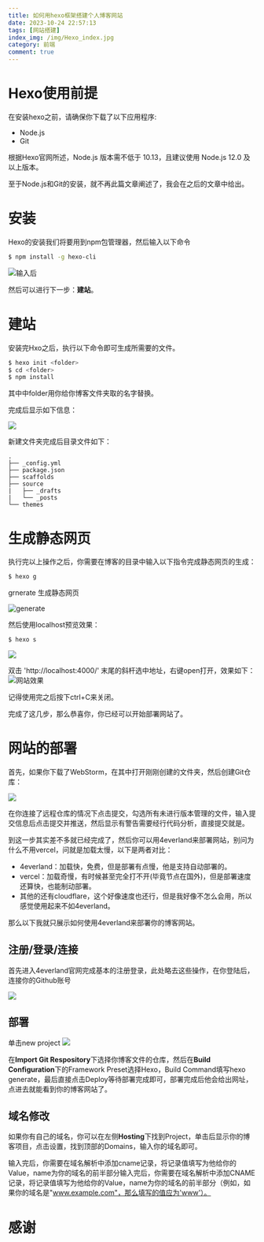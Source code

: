 ```yaml
---
title: 如何用hexo框架搭建个人博客网站
date: 2023-10-24 22:57:13
tags: [网站搭建]
index_img: /img/Hexo_index.jpg
category: 前端
comment: true
---
```


# Hexo使用前提
在安装hexo之前，请确保你下载了以下应用程序:
* Node.js
* Git

根据Hexo官网所述，Node.js 版本需不低于 10.13，且建议使用 Node.js 12.0 及以上版本。

至于Node.js和Git的安装，就不再此篇文章阐述了，我会在之后的文章中给出。

# 安装

Hexo的安装我们将要用到npm包管理器，然后输入以下命令

```bash
$ npm install -g hexo-cli
```

![输入后](../img/A.png)
 
然后可以进行下一步：**建站**。

# 建站 

安装完Hxo之后，执行以下命令即可生成所需要的文件。
 
```bash
$ hexo init <folder> 
$ cd <folder>
$ npm install
```
  
其中<folder>中folder用你给你博客文件夹取的名字替换。

完成后显示如下信息：

![](../img/B.png)

新建文件夹完成后目录文件如下：

```
. 
├── _config.yml
├── package.json
├── scaffolds
├── source
|   ├── _drafts
|   └── _posts
└── themes
```

# 生成静态网页

执行完以上操作之后，你需要在博客的目录中输入以下指令完成静态网页的生成：

```bash
$ hexo g
```

grnerate 生成静态网页

![generate](../img/C.png)

然后使用localhost预览效果：

```bash
$ hexo s
```

![](../img/D.png)

双击 'http://localhost:4000/' 末尾的斜杆选中地址，右键open打开，效果如下：
![网站效果](../img/E.png)

记得使用完之后按下ctrl+C来关闭。

完成了这几步，那么恭喜你，你已经可以开始部署网站了。

# 网站的部署

首先，如果你下载了WebStorm，在其中打开刚刚创建的文件夹，然后创建Git仓库：

![](../img/F.png)

在你连接了远程仓库的情况下点击提交，勾选所有未进行版本管理的文件，输入提交信息后点击提交并推送，然后显示有警告需要经行代码分析，直接提交就是。

到这一步其实差不多就已经完成了，然后你可以用4everland来部署网站，别问为什么不用vercel，问就是加载太慢，以下是两者对比：

* 4everland：加载快，免费，但是部署有点慢，他是支持自动部署的。
* vercel：加载奇慢，有时候甚至完全打不开(毕竟节点在国外)，但是部署速度还算快，也能制动部署。
* 其他的还有cloudflare，这个好像速度也还行，但是我好像不怎么会用，所以感觉使用起来不如4everland。

那么以下我就只展示如何使用4everland来部署你的博客网站。

## 注册/登录/连接

首先进入4everland官网完成基本的注册登录，此处略去这些操作，在你登陆后，连接你的Github账号

![](../img/G.png)

## 部署

单击new project
![](../img/H.png)

在**Import Git Respository**下选择你博客文件的仓库，然后在**Build Configuration**下的Framework Preset选择Hexo，Build Command填写hexo generate，最后直接点击Deploy等待部署完成即可，部署完成后他会给出网址，点进去就能看到你的博客网站了。

## 域名修改

如果你有自己的域名，你可以在左侧**Hosting**下找到Project，单击后显示你的博客项目，点击设置，找到顶部的Domains，输入你的域名即可。

输入完后，你需要在域名解析中添加cname记录，将记录值填写为他给你的Value，name为你的域名的前半部分输入完后，你需要在域名解析中添加CNAME记录，将记录值填写为他给你的Value，name为你的域名的前半部分（例如，如果你的域名是"www.example.com"，那么填写的值应为'www'）。

# 感谢
